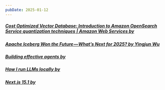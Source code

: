 ```yaml
---
pubDate: 2025-01-12
---
```


##### [Cost Optimized Vector Database: Introduction to Amazon OpenSearch Service quantization techniques | Amazon Web Services by ](https://aws.amazon.com/blogs/big-data/cost-optimized-vector-database-introduction-to-amazon-opensearch-service-quantization-techniques/)
##### [Apache Iceberg Won the Future — What’s Next for 2025? by Yingjun Wu](https://blog.det.life/apache-iceberg-won-the-future-whats-next-for-2025-731635bfcb7a?gi=480ff9f766cf)
##### [Building effective agents by ](https://www.anthropic.com/research/building-effective-agents)
##### [How I run LLMs locally by ](https://abishekmuthian.com/how-i-run-llms-locally/)
##### [Next.js 15.1 by ](https://nextjs.org/blog/next-15-1?utm_medium=email&utm_source=inflection&utm_campaign=product_nl&inf_ver=2&inf_ctx=gibWJExibwxfnkW0s6eV4n0jjkxnxpso4kz7tawp9AHxnlC3RMameQWJQOqzjkVInM31EK58Cm1Dk3DlbXEVon_EC0vvgGPY8uRCMkdVgUKhuDR3pyINSP9yKm3Me7GahYWy-HwiRG2K-CouhLrUGkn72obHOTSXi5AOnpyTuQObMjAEDcWJW8HkyId1WuUQbCmT3RvfmoOeYeSt_vBTvV52lOPrdoS1bq4BqGQNoSMRjzer3B3HloOs_aEMBZfG_Q-5TeVi9H9htjb-ICKngmoE1m4UTzYKf5MDubfWrxF5M0g3NsFrNciAfuIM9-C4JUKXeawg5KWVSYILb5lFWQ==)